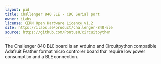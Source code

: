 ```yaml
---
layout: pid
title: Challenger 840 BLE - CDC Serial port
owner: iLabs
license: CERN Open Hardware Licence v1.2
site: https://ilabs.se/product/challenger-840-ble
source: https://github.com/PontusO/circuitpython
---
```

The Challenger 840 BLE board is an Arduino and Circuitpython compatible Adafruit Feather format micro controller board that require low power consumption and a BLE connection.
